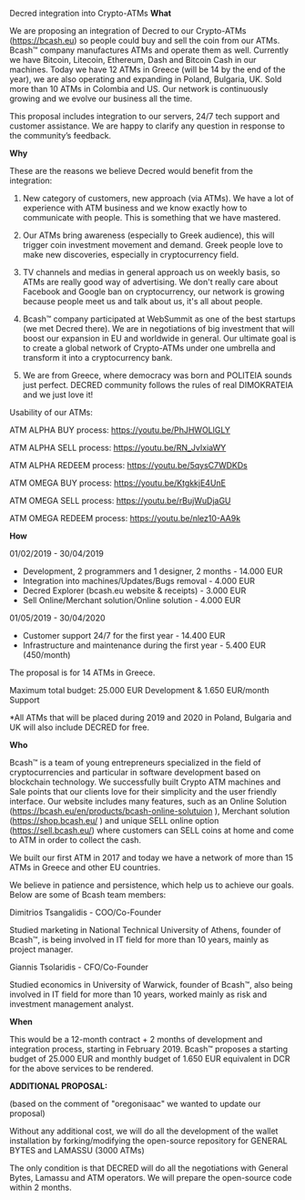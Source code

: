 Decred integration into Crypto-ATMs
**What**


We are proposing an integration of Decred to our Crypto-ATMs (https://bcash.eu) so people could buy and sell the coin from our ATMs. Bcash™ company manufactures ATMs and operate them as well. Currently we have Bitcoin, Litecoin, Ethereum, Dash and Bitcoin Cash in our machines. Today we have 12 ATMs in Greece (will be 14 by the end of the year), we are also operating and expanding in Poland, Bulgaria, UK. Sold more than 10 ATMs in Colombia and US. Our network is continuously growing and we evolve our business all the time.

This proposal includes integration to our servers, 24/7 tech support and customer assistance. We are happy to clarify any question in response to the community’s feedback.


**Why**

These are the reasons we believe Decred would benefit from the integration: 

1. New category of customers, new approach (via ATMs). We have a lot of experience with ATM business and we know exactly how to communicate with people. This is something that we have mastered.

2. Our ATMs bring awareness (especially to Greek audience), this will trigger coin investment movement and demand. Greek people love to make new discoveries, especially in cryptocurrency field.

3. TV channels and medias in general approach us on weekly basis, so ATMs are really good way of advertising. We don't really care about Facebook and Google ban on cryptocurrency, our network is growing because people meet us and talk about us, it's all about people.

4. Bcash™ company participated at WebSummit as one of the best startups (we met Decred there). We are in negotiations of big investment that will boost our expansion in EU and worldwide in general. Our ultimate goal is to create a global network of Crypto-ATMs under one umbrella and transform it into a cryptocurrency bank.

5. We are from Greece, where democracy was born and POLITEIA sounds just perfect. DECRED community follows the rules of real DIMOKRATEIA and we just love it!

Usability of our ATMs:

ATM ALPHA BUY process: https://youtu.be/PhJHWOLlGLY

ATM ALPHA SELL process: https://youtu.be/RN_JvIxiaWY

ATM ALPHA REDEEM process: https://youtu.be/5qysC7WDKDs

ATM OMEGA BUY process: https://youtu.be/KtgkkjE4UnE

ATM OMEGA SELL process: https://youtu.be/rBujWuDjaGU

ATM OMEGA REDEEM process: https://youtu.be/nlez10-AA9k


**How**

01/02/2019 - 30/04/2019

* Development, 2 programmers and 1 designer, 2 months - 14.000 EUR
* Integration into machines/Updates/Bugs removal - 4.000 EUR
* Decred Explorer (bcash.eu website & receipts) - 3.000 EUR
* Sell Online/Merchant solution/Online solution - 4.000 EUR

01/05/2019 - 30/04/2020

* Customer support 24/7 for the first year - 14.400 EUR
* Infrastructure and maintenance during the first year - 5.400 EUR (450/month)


The proposal is for 14 ATMs in Greece.

Maximum total budget: 25.000 EUR Development & 1.650 EUR/month Support

*All ATMs that will be placed during 2019 and 2020 in Poland, Bulgaria and UK will also include DECRED for free.


**Who**

Bcash™ is a team of young entrepreneurs specialized in the field of cryptocurrencies and particular in software development based on blockchain technology. We successfully built Crypto ATM machines and Sale points that our clients love for their simplicity and the user friendly interface. Our website includes many features, such as an Online Solution (https://bcash.eu/en/products/bcash-online-solutuion ), Merchant solution (https://shop.bcash.eu/ ) and unique SELL online option (https://sell.bcash.eu/) where customers can SELL coins at home and come to ATM in order to collect the cash.

We built our first ATM in 2017 and today we have a network of more than 15 ATMs in Greece and other EU countries.

We believe in patience and persistence, which help us to achieve our goals. Below are some of Bcash team members: 

Dimitrios Tsangalidis - COO/Co-Founder

Studied marketing in National Technical University of Athens, founder of Bcash™, is being involved in IT field for more than 10 years, mainly as project manager.

Giannis Tsolaridis - CFO/Co-Founder

Studied economics in University of Warwick, founder of Bcash™, also being involved in IT field for more than 10 years, worked mainly as risk and investment management analyst.


**When**

This would be a 12-month contract + 2 months of development and integration process, starting in February 2019. Bcash™ proposes a starting budget of 25.000 EUR and monthly budget of 1.650 EUR equivalent in DCR for the above services to be rendered.


**ADDITIONAL PROPOSAL:**

(based on the comment of "oregonisaac" we wanted to update our proposal) 

Without any additional cost, we will do all the development of the wallet installation by forking/modifying the open-source repository for GENERAL BYTES and LAMASSU (3000 ATMs)

The only condition is that DECRED will do all the negotiations with General Bytes, Lamassu and ATM operators. We will prepare the open-source code within 2 months.
